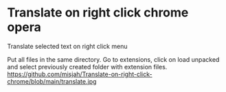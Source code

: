 # Translate on right click chrome opera
Translate selected text on right click menu

Put all files in the same directory.
Go to extensions, click on load unpacked and select previously created folder with extension files.
https://github.com/misjah/Translate-on-right-click-chrome/blob/main/translate.jpg
